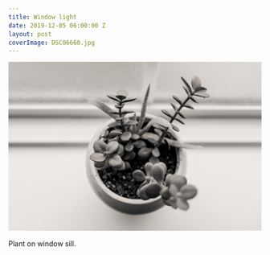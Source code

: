 ```yaml
---
title: Window light
date: 2019-12-05 06:00:00 Z
layout: post
coverImage: DSC06660.jpg
---
```


[![](/assets/images/DSC06660.jpg)](https://kenbooth.net/3345-2/dsc06660/)

Plant on window sill.
